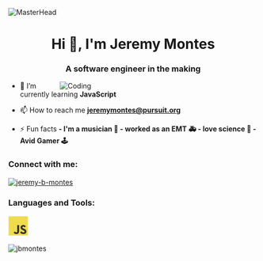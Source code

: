 ![MasterHead](https://upload.wikimedia.org/wikipedia/commons/2/20/Matrix_Digital_rain_banner.gif?20180717112308)
<h1 align="center">Hi 👋, I'm Jeremy Montes</h1>
<h3 align="center">A software engineer in the making</h3>
<img align="right" alt="Coding" width="400" src="https://media.tenor.com/N2UZeTmvCR4AAAAd/ucheoma-uzosike-cartoon.gif">


- 🌱 I’m currently learning **JavaScript**

- 📫 How to reach me **jeremymontes@pursuit.org**

- ⚡ Fun facts **- I'm a musician 🎸 - worked as an EMT 🚑 - love science 🔬 - Avid Gamer 🕹️**

<h3 align="left">Connect with me:</h3>
<p align="left">
<a href="https://linkedin.com/in/jeremy-b-montes" target="blank"><img align="center" src="https://raw.githubusercontent.com/rahuldkjain/github-profile-readme-generator/master/src/images/icons/Social/linked-in-alt.svg" alt="jeremy-b-montes" height="30" width="40" /></a>
</p>

<h3 align="left">Languages and Tools:</h3>
<p align="left"> <a href="https://developer.mozilla.org/en-US/docs/Web/JavaScript" target="_blank" rel="noreferrer"> <img src="https://raw.githubusercontent.com/devicons/devicon/master/icons/javascript/javascript-original.svg" alt="javascript" width="40" height="40"/> </a> </p>

<p><img align="left" src="https://github-readme-stats.vercel.app/api/top-langs?username=jbmontes&show_icons=true&locale=en&layout=compact" alt="jbmontes" /></p>

